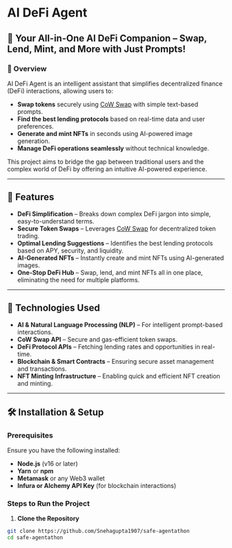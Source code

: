 # AI DeFi Agent

## 🚀 Your All-in-One AI DeFi Companion – Swap, Lend, Mint, and More with Just Prompts!

### 📌 Overview
AI DeFi Agent is an intelligent assistant that simplifies decentralized finance (DeFi) interactions, allowing users to:
- **Swap tokens** securely using [CoW Swap](w) with simple text-based prompts.
- **Find the best lending protocols** based on real-time data and user preferences.
- **Generate and mint NFTs** in seconds using AI-powered image generation.
- **Manage DeFi operations seamlessly** without technical knowledge.

This project aims to bridge the gap between traditional users and the complex world of DeFi by offering an intuitive AI-powered experience.

---

## 🚀 Features
- **DeFi Simplification** – Breaks down complex DeFi jargon into simple, easy-to-understand terms.
- **Secure Token Swaps** – Leverages [CoW Swap](w) for decentralized token trading.
- **Optimal Lending Suggestions** – Identifies the best lending protocols based on APY, security, and liquidity.
- **AI-Generated NFTs** – Instantly create and mint NFTs using AI-generated images.
- **One-Stop DeFi Hub** – Swap, lend, and mint NFTs all in one place, eliminating the need for multiple platforms.

---

## 📌 Technologies Used
- **AI & Natural Language Processing (NLP)** – For intelligent prompt-based interactions.
- **CoW Swap API** – Secure and gas-efficient token swaps.
- **DeFi Protocol APIs** – Fetching lending rates and opportunities in real-time.
- **Blockchain & Smart Contracts** – Ensuring secure asset management and transactions.
- **NFT Minting Infrastructure** – Enabling quick and efficient NFT creation and minting.

---

## 🛠 Installation & Setup

### Prerequisites
Ensure you have the following installed:
- **Node.js** (v16 or later)
- **Yarn** or **npm**
- **Metamask** or any Web3 wallet
- **Infura or Alchemy API Key** (for blockchain interactions)

### Steps to Run the Project

1. **Clone the Repository**
```bash
git clone https://github.com/Snehagupta1907/safe-agentathon
cd safe-agentathon
